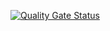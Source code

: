 [![Quality Gate Status](https://sonarcloud.io/api/project_badges/measure?project=douglasciole_demo&metric=alert_status)](https://sonarcloud.io/summary/new_code?id=douglasciole_demo)
